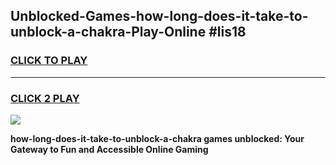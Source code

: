 
## Unblocked-Games-how-long-does-it-take-to-unblock-a-chakra-Play-Online #lis18
<h3>
<a href="https://news.freeplayer.one?title=how-long-does-it-take-to-unblock-a-chakra&ref=3">CLICK TO PLAY</a></h3>
<hr>

<h3>
<a href="https://news.freeplayer.one?title=how-long-does-it-take-to-unblock-a-chakra&ref=3">CLICK 2 PLAY</a>
  
</h3>

<a href="https://news.freeplayer.one?title=how-long-does-it-take-to-unblock-a-chakra&ref=3"><img src="https://clearcache.store/games.png"></a>


**how-long-does-it-take-to-unblock-a-chakra games unblocked: Your Gateway to Fun and Accessible Online Gaming**
